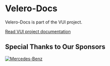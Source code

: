 # Velero-Docs

Velero-Docs is part of the VUI project.

[Read VUI project documentation](https://vui.seriohub.com/)

## Special Thanks to Our Sponsors

[![Mercedes-Benz](https://avatars.githubusercontent.com/mercedes-benz?s=50)](https://github.com/mercedes-benz)
